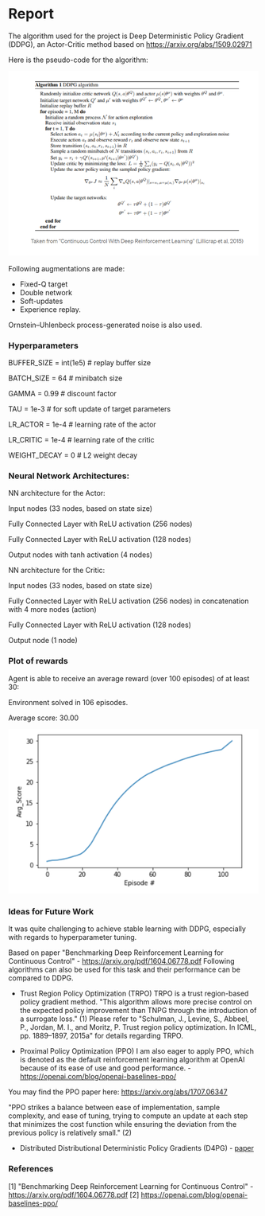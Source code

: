 # Report

The algorithm used for the project is Deep Deterministic Policy Gradient (DDPG), an Actor-Critic method based on https://arxiv.org/abs/1509.02971 

Here is the pseudo-code for the algorithm:

![alt text](https://github.com/AlperTekeli/udacity-continuous-control/blob/main/pseudo.png)


Following augmentations are made:

- Fixed-Q target
- Double network
- Soft-updates
- Experience replay. 

Ornstein–Uhlenbeck process-generated noise is also used.

### Hyperparameters

BUFFER_SIZE = int(1e5)  # replay buffer size

BATCH_SIZE = 64        # minibatch size

GAMMA = 0.99            # discount factor

TAU = 1e-3              # for soft update of target parameters

LR_ACTOR = 1e-4         # learning rate of the actor 

LR_CRITIC = 1e-4        # learning rate of the critic

WEIGHT_DECAY = 0        # L2 weight decay

### Neural Network Architectures:

NN architecture for the Actor:

Input nodes (33 nodes, based on state size)

Fully Connected Layer with ReLU activation (256 nodes)

Fully Connected Layer with ReLU activation (128 nodes)

Output nodes with tanh activation (4 nodes)

NN architecture for the Critic:

Input nodes (33 nodes, based on state size)

Fully Connected Layer with ReLU activation (256 nodes) in concatenation with 4 more nodes (action)

Fully Connected Layer with ReLU activation (128 nodes)

Output node (1 node)


### Plot of rewards

Agent is able to receive an average reward (over 100 episodes) of at least 30:

Environment solved in 106 episodes. 

Average score: 30.00

![alt text](https://github.com/AlperTekeli/udacity-continuous-control/blob/main/score.png)

### Ideas for Future Work

It was quite challenging to achieve stable learning with DDPG, especially with regards to hyperparameter tuning. 

Based on paper "Benchmarking Deep Reinforcement Learning for Continuous Control" - https://arxiv.org/pdf/1604.06778.pdf
Following algorithms can also be used for this task and their performance can be compared to DDPG. 

- Trust Region Policy Optimization (TRPO)
TRPO is a trust region-based policy gradient method.
"This algorithm allows more precise control on the expected policy improvement than TNPG through the introduction of a surrogate loss." (1)
Please refer to "Schulman, J., Levine, S., Abbeel, P., Jordan, M. I., and Moritz, P. Trust region policy optimization. In ICML, pp. 1889–1897,
2015a" for details regarding TRPO.

- Proximal Policy Optimization (PPO)
I am also eager to apply PPO, which is denoted as the default reinforcement learning algorithm at OpenAI because of its ease of use and good performance. - https://openai.com/blog/openai-baselines-ppo/

You may find the PPO paper here: https://arxiv.org/abs/1707.06347

"PPO strikes a balance between ease of implementation, sample complexity, and ease of tuning, trying to compute an update at each step that minimizes the cost function while ensuring the deviation from the previous policy is relatively small." (2)

- Distributed Distributional Deterministic Policy Gradients (D4PG) - [paper](https://openreview.net/forum?id=SyZipzbCb)


### References
[1] "Benchmarking Deep Reinforcement Learning for Continuous Control" - https://arxiv.org/pdf/1604.06778.pdf
[2] https://openai.com/blog/openai-baselines-ppo/
